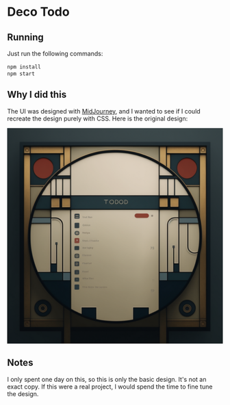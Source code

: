 # Deco Todo

## Running
Just run the following commands:
```
npm install
npm start
```

## Why I did this
The UI was designed with [MidJourney](https://www.midjourney.com/home/?callbackUrl=%2Fapp%2F#about), and I wanted to see if I could recreate the design purely with CSS. Here is the original design:

![](references/design.png)

## Notes
I only spent one day on this, so this is only the basic design. It's not an exact copy. If this were a real project, I would spend the time to fine tune the design.
